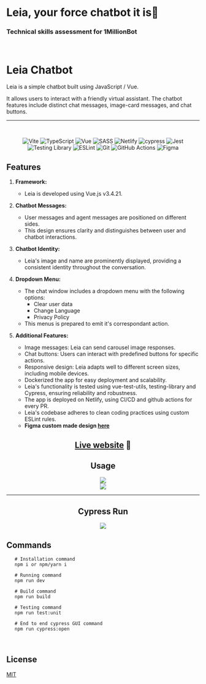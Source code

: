 # Leia, your force chatbot it is🤖

### Technical skills assessment for 1MillionBot

<br/>

# Leia Chatbot

Leia is a simple chatbot built using JavaScript / Vue.

It allows users to interact with a friendly virtual assistant. The chatbot features include distinct chat messages, image-card messages, and chat buttons.

<div align="center">

---

<br/>

![Vite](https://img.shields.io/badge/vite-%23646CFF.svg?style=for-the-badge&logo=vite&logoColor=white)
![TypeScript](https://img.shields.io/badge/typescript-%23007ACC.svg?style=for-the-badge&logo=typescript&logoColor=white)
![Vue](https://img.shields.io/badge/Vue.js-35495E?style=for-the-badge&logo=vue.js&logoColor=4FC08D)
![SASS](https://img.shields.io/badge/SASS-hotpink.svg?style=for-the-badge&logo=SASS&logoColor=white)
![Netlify](https://img.shields.io/badge/Netlify-00C7B7?style=for-the-badge&logo=netlify&logoColor=white)
![cypress](https://img.shields.io/badge/-cypress-%23E5E5E5?style=for-the-badge&logo=cypress&logoColor=058a5e)
![Jest](https://img.shields.io/badge/-jest-%23C21325?style=for-the-badge&logo=jest&logoColor=white)
![Testing Library](https://img.shields.io/badge/testing%20library-323330?style=for-the-badge&logo=testing-library&logoColor=red)
![ESLint](https://img.shields.io/badge/ESLint-4B3263?style=for-the-badge&logo=eslint&logoColor=white)
![Git](https://img.shields.io/badge/git-%23F05033.svg?style=for-the-badge&logo=git&logoColor=white)
![GitHub Actions](https://img.shields.io/badge/github%20actions-%232671E5.svg?style=for-the-badge&logo=githubactions&logoColor=white)
![Figma](https://img.shields.io/badge/figma-%23F24E1E.svg?style=for-the-badge&logo=figma&logoColor=white)

</div>

## Features

1. **Framework:**

   -  Leia is developed using Vue.js v3.4.21.

2. **Chatbot Messages:**

   -  User messages and agent messages are positioned on different sides.
   -  This design ensures clarity and distinguishes between user and chatbot interactions.

3. **Chatbot Identity:**

   -  Leia's image and name are prominently displayed, providing a consistent identity throughout the conversation.

4. **Dropdown Menu:**

   -  The chat window includes a dropdown menu with the following options:
      -  Clear user data
      -  Change Language
      -  Privacy Policy
   -  This menus is prepared to emit it's correspondant action.

5. **Additional Features:**
   -  Image messages: Leia can send carousel image responses.
   -  Chat buttons: Users can interact with predefined buttons for specific actions.
   -  Responsive design: Leia adapts well to different screen sizes, including mobile devices.
   -  Dockerized the app for easy deployment and scalability.
   -  Leia's functionality is tested using vue-test-utils, testing-library and Cypress, ensuring reliability and robustness.
   -  The app is deployed on Netlify, using CI/CD and github actions for every PR.
   -  Leia's codebase adheres to clean coding practices using custom ESLint rules.
   -  <b>Figma custom made design [here](https://www.figma.com/design/IpSVllxJRI6xYIJswyaj8W/Main-Design?node-id=0-1&t=NY542NNwx4Si1wZL-1)</b>

<div align="center">

## [Live website](https://1millionbot-technical-test.netlify.app/) 🔗

## Usage

</div>
<div align="center">

<img src="https://s12.gifyu.com/images/SY0sN.gif" />
<br/>

<img src="https://s10.gifyu.com/images/SY0sT.gif" />
</div>

---

<div align="center">

## Cypress Run

<img src="https://s10.gifyu.com/images/SY0HP.gif" />

</div>

## Commands

```shell
   # Installation command
   npm i or npm/yarn i

   # Running command
   npm run dev

   # Build command
   npm run build

```

```shell
   # Testing command
   npm run test:unit

   # End to end cypress GUI command
   npm run cypress:open
```

<br/>

## License

[MIT](https://opensource.org/licenses/MIT)
